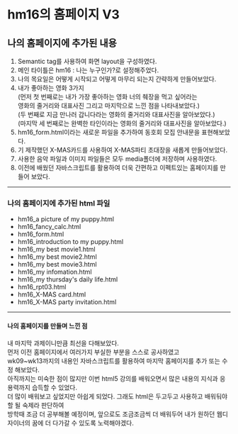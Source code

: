 # hm16의 홈페이지 V3
## 나의 홈페이지에 추가된 내용
1. Semantic tag를 사용하여 화면 layout을 구성하였다.
2. 메인 타이틀은 hm16 : 나는 누구인가?로 설정해주었다.
3. 나의 목요일은 어떻게 시작되고 어떻게 마무리 되는지 간략하게 만들어보았다.
4. 내가 좋아하는 영화 3가지<br>
   (먼저 첫 번째로는 내가 가장 좋아하는 영화 너의 췌장을 먹고 싶어라는<br>
   영화의 줄거리와 대표사진 그리고 마지막으로 느낀 점을 나타내보았다.)<br>
   (두 번째로 지금 만나러 갑니다라는 영화의 줄거리와 대표사진을 알아보았다.)<br>
   (마지막 세 번째로는 완벽한 타인이라는 영화의 줄거리와 대표사진을 알아보았다.)
5. hm16_form.html이라는 새로운 파일을 추가하여 동호회 모집 안내문을 표현해보았다.
6. 기 제작했던 X-MAS카드를 사용하여 X-MAS파티 초대장을 새롭게 만들어보았다.
7. 사용한 음악 파일과 이미지 파일들은 모두 media폴더에 저장하며 사용하였다.
8. 이전에 배웠던 자바스크립트를 활용하여 더욱 간편하고 이펙트있는 홈페이지를 만들어 보았다.
---------------------------------------------------------------------------------------------------------------------------------------------------------------------------------
### 나의 홈페이지에 추가된 html 파일
- hm16_a picture of my puppy.html
- hm16_fancy_calc.html
- hm16_form.html
- hm16_introduction to my puppy.html
- hm16_my best movie1.html
- hm16_my best movie2.html
- hm16_my best movie3.html
- hm16_my infomation.html
- hm16_my thursday's daily life.html
- hm16_rpt03.html
- hm16_X-MAS card.html
- hm16_X-MAS party invitation.html
---------------------------------------------------------------------------------------------------------------------------------------------------------------------------------
#### 나의 홈페이지를 만들며 느낀 점
내 마지막 과제이니만큼 최선을 다해보았다.<br>
먼저 이전 홈페이지에서 여러가지 부실한 부분을 스스로 공사하였고<br>
wk09~wk13까지의 내용인 자바스크립트를 활용하여 마지막 홈페이지를 추가 또는 수정 해보았다.<br>
아직까지는 미숙한 점이 많지만 이번 html5 강의를 배워오면서 많은 내용의 지식과 응용력까지 습득할 수 있었다.<br>
더 많이 배워보고 싶었지만 아쉽게 되었다. 그래도 html은 두고두고 사용하고 배워둬야 할 될 숙제라 판단하여<br>
방학때 조금 더 공부해볼 예정이며, 앞으로도 조금조금씩 더 배워두어 내가 원하던 웹디자이너의 꿈에 더 다가갈 수 있도록 노력해야겠다.
